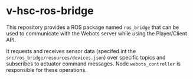 # v-hsc-ros-bridge
This repository provides a ROS package named `ros_bridge` that can be used to communicate with the Webots server while using the Player/Client API.

It requests and receives sensor data (specifed int the `src/ros_bridge/resources/devices.json`) over specific topics and subscribes to actuator command messages. Node `webots_controller` is responsible for these operations.